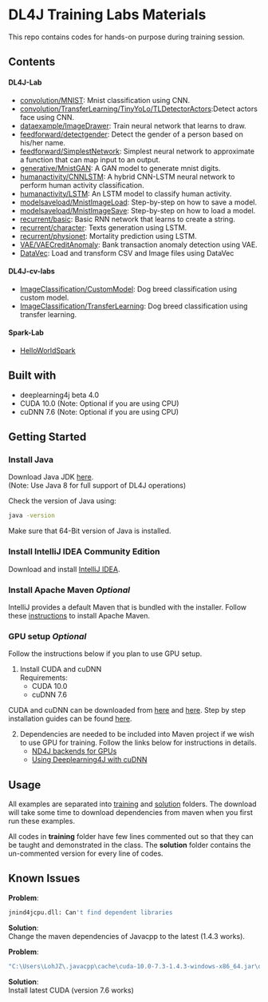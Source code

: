 # DL4J Training Labs Materials
This repo contains codes for hands-on purpose during training session.
## Contents

#### DL4J-Lab
- [convolution/MNIST](https://github.com/skymindglobal/TrainingLabs/tree/master/dl4j-labs/src/main/java/global/skymind/solution/convolution/mnist):
  Mnist classification using CNN.
- [convolution/TransferLearning/TinyYoLo/TLDetectorActors](https://github.com/skymindglobal/TrainingLabs/tree/master/dl4j-labs/src/main/java/global/skymind/solution/convolution/objectdetection/transferlearning/tinyyolo):Detect
  actors face using CNN.
- [dataexample/ImageDrawer](https://github.com/skymindglobal/TrainingLabs/tree/master/dl4j-labs/src/main/java/global/skymind/solution/dataexamples):
  Train neural network that learns to draw.
- [feedforward/detectgender](https://github.com/skymindglobal/TrainingLabs/tree/master/dl4j-labs/src/main/java/global/skymind/solution/feedforward/detectgender):
  Detect the gender of a person based on his/her name.
- [feedforward/SimplestNetwork](https://github.com/skymindglobal/TrainingLabs/tree/master/dl4j-labs/src/main/java/global/skymind/solution/feedforward):
  Simplest neural network to approximate a function that can map input
  to an output.
- [generative/MnistGAN](https://github.com/skymindglobal/TrainingLabs/tree/master/dl4j-labs/src/main/java/global/skymind/solution/generative):
  A GAN model to generate mnist digits. 
- [humanactivity/CNNLSTM](https://github.com/skymindglobal/TrainingLabs/tree/master/dl4j-labs/src/main/java/global/skymind/solution/humanactivity
                                                                                                                                                    ):
  A hybrid CNN-LSTM neural network to perform human activity
  classification.
- [humanactivity/LSTM](https://github.com/skymindglobal/TrainingLabs/tree/master/dl4j-labs/src/main/java/global/skymind/solution/humanactivity):
  An LSTM model to classify human activity.
- [modelsaveload/MnistImageLoad](https://github.com/skymindglobal/TrainingLabs/tree/master/dl4j-labs/src/main/java/global/skymind/solution/modelsaveload):
  Step-by-step on how to save a model.
- [modelsaveload/MnistImageSave](https://github.com/skymindglobal/TrainingLabs/tree/master/dl4j-labs/src/main/java/global/skymind/solution/modelsaveload):
  Step-by-step on how to load a model.
- [recurrent/basic](https://github.com/skymindglobal/TrainingLabs/tree/master/dl4j-labs/src/main/java/global/skymind/solution/recurrent/basic):
  Basic RNN network that learns to create a string.
- [recurrent/character](https://github.com/skymindglobal/TrainingLabs/tree/master/dl4j-labs/src/main/java/global/skymind/solution/recurrent/character):
  Texts generation using LSTM.
- [recurrent/physionet](https://github.com/skymindglobal/TrainingLabs/tree/master/dl4j-labs/src/main/java/global/skymind/solution/recurrent/physionet):
  Mortality prediction using LSTM.
- [VAE/VAECreditAnomaly](https://github.com/skymindglobal/TrainingLabs/tree/master/dl4j-labs/src/main/java/global/skymind/solution/VAE):
  Bank transaction anomaly detection using VAE.
- [DataVec](https://github.com/skymindglobal/TrainingLabs/tree/datavec/dl4j-labs/src/main/java/global/skymind/solution/datavec):
  Load and transform CSV and Image files using DataVec
  
#### DL4J-cv-labs
- [ImageClassification/CustomModel](https://github.com/skymindglobal/TrainingLabs/tree/imageclassification/dl4j-cv-labs/src/main/java/global/skymind/solution/classification):
  Dog breed classification using custom model.
- [ImageClassification/TransferLearning](https://github.com/skymindglobal/TrainingLabs/tree/imageclassification/dl4j-cv-labs/src/main/java/global/skymind/solution/classification/transferlearning):
  Dog breed classification using transfer learning.

#### Spark-Lab
- [HelloWorldSpark](https://github.com/skymindglobal/TrainingLabs/tree/master/dl4j-spark-labs/src/main/java/global/skymind)

## Built with
- deeplearning4j beta 4.0
- CUDA 10.0 (Note: Optional if you are using CPU)
- cuDNN 7.6 (Note: Optional if you are using CPU)

## Getting Started ##

### Install Java ###

Download Java JDK
[here](https://www.oracle.com/technetwork/java/javase/downloads/jdk8-downloads-2133151.html).  
(Note: Use Java 8 for full support of DL4J operations)

Check the version of Java using: 
```sh
java -version
```

Make sure that 64-Bit version of Java is installed.

### Install IntelliJ IDEA Community Edition ###
Download and install 
[IntelliJ IDEA](https://www.jetbrains.com/idea/download/).

### Install Apache Maven  *Optional* ###
IntelliJ provides a default Maven that is bundled with the installer.
Follow these [instructions](https://maven.apache.org/install.html) to install Apache Maven.

### GPU setup  *Optional* ##
Follow the instructions below if you plan to use GPU setup.
1. Install CUDA and cuDNN <br> 
    Requirements:
   -  CUDA 10.0 
   -  cuDNN 7.6


CUDA and cuDNN can be downloaded from
[here](https://developer.nvidia.com/cuda-10.0-download-archive) and
[here](https://developer.nvidia.com/cudnn). Step by step installation
guides can be found
[here](https://docs.nvidia.com/deeplearning/sdk/cudnn-install/index.html).

2. Dependencies are needed to be included into Maven project if we wish
   to use GPU for training. Follow the links below for instructions in
   details.
   -  [ND4J backends for GPUs](https://deeplearning4j.org/docs/latest/deeplearning4j-config-gpu-cpu)
   - [Using Deeplearning4J with cuDNN](https://deeplearning4j.org/docs/latest/deeplearning4j-config-cudnn)
## Usage ##
All examples are separated into
[training](https://github.com/skymindglobal/TrainingLabs/tree/master/dl4j-labs/src/main/java/global/skymind/training)
and
[solution](https://github.com/skymindglobal/TrainingLabs/tree/master/dl4j-labs/src/main/java/global/skymind/solution)
folders. The download will take some time to download dependencies from
maven when you first run these examples.

All codes in <b>training</b> folder have few lines commented out so that
they can be taught and demonstrated in the class. The <b>solution</b>
folder contains the un-commented version for every line of codes.


## Known Issues ##
<b>Problem</b>: 
```sh
jnind4jcpu.dll: Can't find dependent libraries
```
<b>Solution</b>: <br /> Change the maven dependencies of Javacpp to the
latest (1.4.3 works).

<b>Problem</b>: 
```sh
"C:\Users\LohJZ\.javacpp\cache\cuda-10.0-7.3-1.4.3-windows-x86_64.jar\org\bytedeco\javacpp\windows-x86_64\jnicudnn.dll": Can't find procedure
```
<b>Solution</b>: <br /> Install latest CUDA (version 7.6 works)
















   
